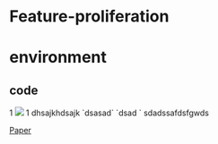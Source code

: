 # Feature-proliferation



environment
==
code
----
1
![]([https://github.com/songc42/Feature-proliferation/edit/main/Impact_feature_proliferation.png](https://github.com/songc42/Feature-proliferation/blob/main/Impact_feature_proliferation.png))
1
dhsajkhdsajk `dsasad` `dsad ` sdadssafdsfgwds

[Paper](https://openaccess.thecvf.com/content/ICCV2023/html/Song_Feature_Proliferation_--_the_Cancer_in_StyleGAN_and_its_Treatments_ICCV_2023_paper.html) 
